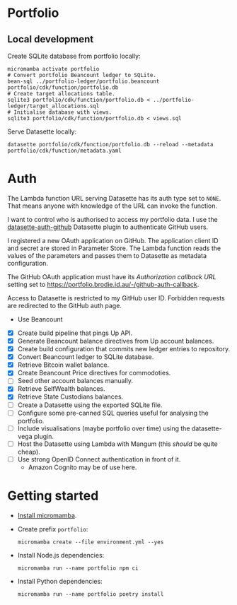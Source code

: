 # Portfolio

## Local development

Create SQLite database from portfolio locally:

    micromamba activate portfolio
    # Convert portfolio Beancount ledger to SQLite.
    bean-sql ../portfolio-ledger/portfolio.beancount portfolio/cdk/function/portfolio.db
    # Create target allocations table.
    sqlite3 portfolio/cdk/function/portfolio.db < ../portfolio-ledger/target_allocations.sql
    # Initialise database with views.
    sqlite3 portfolio/cdk/function/portfolio.db < views.sql

Serve Datasette locally:

    datasette portfolio/cdk/function/portfolio.db --reload --metadata portfolio/cdk/function/metadata.yaml


# Auth

The Lambda function URL serving Datasette has its auth type set to `NONE`. That
means anyone with knowledge of the URL can invoke the function.

I want to control who is authorised to access my portfolio data. I use the
[datasette-auth-github](https://datasette.io/plugins/datasette-auth-github) Datasette
plugin to authenticate GitHub users.

I registered a new OAuth application on GitHub. The application client ID and secret
are stored in Parameter Store. The Lambda function reads the values of the parameters
and passes them to Datasette as metadata configuration.

The GitHub OAuth application must have its *Authorization callback URL* setting
set to https://portfolio.brodie.id.au/-/github-auth-callback.

Access to Datasette is restricted to my GitHub user ID. Forbidden requests are
redirected to the GitHub auth page.

- Use Beancount
- [x] Create build pipeline that pings Up API.
- [x] Generate Beancount balance directives from Up account balances.
- [x] Create build configuration that commits new ledger entries to repository.
- [x] Convert Beancount ledger to SQLite database.
- [x] Retrieve Bitcoin wallet balance.
- [x] Create Beancount Price directives for commodoties.
- [ ] Seed other account balances manually.
- [x] Retrieve SelfWealth balances.
- [x] Retrieve State Custodians balances.
- [ ] Create a Datasette using the exported SQLite file.
- [ ] Configure some pre-canned SQL queries useful for analysing the portfolio.
- [ ] Include visualisations (maybe portfolio over time) using the datasette-vega plugin.
- [ ] Host the Datasette using Lambda with Mangum (this *should* be quite cheap).
- [ ] Use strong OpenID Connect authentication in front of it.
  - Amazon Cognito may be of use here.


# Getting started

- [Install micromamba](https://mamba.readthedocs.io/en/latest/installation.html).
- Create prefix `portfolio`:

      micromamba create --file environment.yml --yes
- Install Node.js dependencies:

      micromamba run --name portfolio npm ci
- Install Python dependencies:

      micromamba run --name portfolio poetry install
